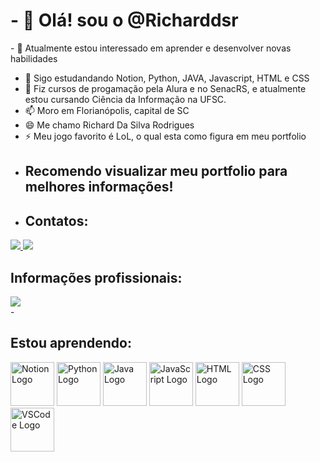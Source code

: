 <h1>- 👋 Olá! sou o @Richarddsr</h1>
- 👀 Atualmente estou interessado em aprender e desenvolver novas habilidades

- 🌱 Sigo estudandando Notion, Python, JAVA, Javascript, HTML e CSS
- 💞️ Fiz cursos de progamação pela Alura e no SenacRS, e atualmente estou cursando Ciência da Informação na UFSC.
- 📫 Moro em Florianópolis, capital de SC
- 😄 Me chamo Richard Da Silva Rodrigues
- ⚡ Meu jogo favorito é LoL, o qual esta como figura em meu portfolio
- <h2>Recomendo visualizar meu portfolio para melhores informações!</h2>
- <h2>Contatos:</h2>
<div>
<a href="https://www.instagram.com/richard_dsr" alt="Instagram" target="_blank">
  <img src="https://img.shields.io/badge/-Instagram-DF0174?style=for-the-badge&labelColor=DF0174&logo=instagram&logoColor=white&link=https://www.instagram.com/SEU_USUARIO">
</a>
  <a href="https://www.linkedin.com/in/richard-da-silva-rodrigues-a2a867256/">
   <img src="https://img.shields.io/badge/-Linkedin-0A66C2?style=for-the-badge&labelColor=0A66C2&logo=linkedin&logoColor=white&link=https://www.Linkedin.com/SEU_USUARIO">
  </a>
<div>
  <h2>Informações profissionais:</h2>
  <a href="https://abrupt-balance-3c6.notion.site/Certificados-Richard-1349056d0e6680e3a74bed8dfbc72682">
   <img src="https://img.shields.io/badge/-Notion-FFFFFF?style=for-the-badge&labelColor=FFFFFF&logo=notion&logoColor=black&link=https://www.Notion.com/SEU_USUARIO">
</a>
</div>
- <h2>Estou aprendendo:</h2>
<div>
 <img src="https://upload.wikimedia.org/wikipedia/commons/4/45/Notion_app_logo.png" alt="Notion Logo" width="70" height="70">
 <img src="https://upload.wikimedia.org/wikipedia/commons/c/c3/Python-logo-notext.svg" alt="Python Logo" width="70" height="70">
 <img src="https://upload.wikimedia.org/wikipedia/en/3/30/Java_programming_language_logo.svg" alt="Java Logo" width="70" height="70">
 <img src="https://upload.wikimedia.org/wikipedia/commons/6/6a/JavaScript-logo.png" alt="JavaScript Logo" width="70" height="70">
 <img src="https://upload.wikimedia.org/wikipedia/commons/6/61/HTML5_logo_and_wordmark.svg" alt="HTML Logo" width="70" height="70">
 <img src="https://upload.wikimedia.org/wikipedia/commons/d/d5/CSS3_logo_and_wordmark.svg" alt="CSS Logo" width="70" height="70">
 <img src="https://upload.wikimedia.org/wikipedia/commons/9/9a/Visual_Studio_Code_1.35_icon.svg" alt="VSCode Logo" width="70" height="70">
 
 



  
</div>


</div>

<!---
Richarddsr/Richarddsr is a ✨ special ✨ repository because its `README.md` (this file) appears on your GitHub profile.
You can click the Preview link to take a look at your changes.
--->
